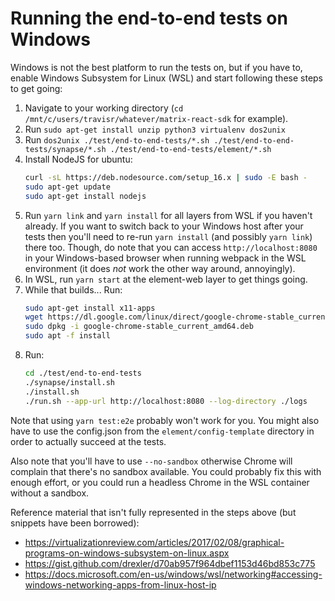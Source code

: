 # Running the end-to-end tests on Windows

Windows is not the best platform to run the tests on, but if you have to, enable Windows Subsystem for Linux (WSL)
and start following these steps to get going:

1. Navigate to your working directory (`cd /mnt/c/users/travisr/whatever/matrix-react-sdk` for example).
2. Run `sudo apt-get install unzip python3 virtualenv dos2unix`
3. Run `dos2unix ./test/end-to-end-tests/*.sh ./test/end-to-end-tests/synapse/*.sh ./test/end-to-end-tests/element/*.sh`
4. Install NodeJS for ubuntu:
   ```bash
   curl -sL https://deb.nodesource.com/setup_16.x | sudo -E bash -
   sudo apt-get update
   sudo apt-get install nodejs
   ```
5. Run `yarn link` and `yarn install` for all layers from WSL if you haven't already. If you want to switch back to
   your Windows host after your tests then you'll need to re-run `yarn install` (and possibly `yarn link`) there too.
   Though, do note that you can access `http://localhost:8080` in your Windows-based browser when running webpack in
   the WSL environment (it does *not* work the other way around, annoyingly).
6. In WSL, run `yarn start` at the element-web layer to get things going.
7. While that builds... Run:
   ```bash
   sudo apt-get install x11-apps
   wget https://dl.google.com/linux/direct/google-chrome-stable_current_amd64.deb
   sudo dpkg -i google-chrome-stable_current_amd64.deb
   sudo apt -f install
   ```
8. Run:
   ```bash
   cd ./test/end-to-end-tests
   ./synapse/install.sh
   ./install.sh
   ./run.sh --app-url http://localhost:8080 --log-directory ./logs
   ```

Note that using `yarn test:e2e` probably won't work for you. You might also have to use the config.json from the
`element/config-template` directory in order to actually succeed at the tests.

Also note that you'll have to use `--no-sandbox` otherwise Chrome will complain that there's no sandbox available. You
could probably fix this with enough effort, or you could run a headless Chrome in the WSL container without a sandbox.


Reference material that isn't fully represented in the steps above (but snippets have been borrowed):
* https://virtualizationreview.com/articles/2017/02/08/graphical-programs-on-windows-subsystem-on-linux.aspx
* https://gist.github.com/drexler/d70ab957f964dbef1153d46bd853c775
* https://docs.microsoft.com/en-us/windows/wsl/networking#accessing-windows-networking-apps-from-linux-host-ip
